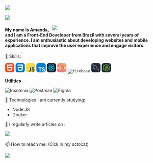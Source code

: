 ![](https://komarev.com/ghpvc/?username=amandaduuaartes&color=006bed)
<p align="left">
  <a href="https://github.com/CodeWhiteWeb/CodeWhiteWeb"><img src="https://readme-typing-svg.herokuapp.com?color=%23800080&center=true&vCenter=true&lines=Hi+%2C+welcome+to+my+Github+page;I+am+Software+Developer;Web+Dev;Mobile+Dev;FrontEnd+Dev+%3C3"></a>
</p>

<img src="https://raw.githubusercontent.com/MicaelliMedeiros/micaellimedeiros/master/image/computer-illustration.png" min-width="400px" max-width="400px" width="350px" align="right">

#### My name is Amanda, and I am a Front-End Developer from Brazil with several years of experience. I am enthusiastic about developing websites and mobile applications that improve the user experience and engage visitors.

<p align="left">
 💬 Skills:  
<div> 
    <code><img height="30" src="https://github.com/tandpfun/skill-icons/blob/main/icons/HTML.svg"/></code>
    <code><img height="30" src="https://github.com/tandpfun/skill-icons/blob/main/icons/CSS.svg"/></code>
    <code><img height ="30" src="https://github.com/tandpfun/skill-icons/blob/main/icons/JavaScript.svg"/></code>
    <code><img height="30" src="https://github.com/tandpfun/skill-icons/blob/main/icons/TypeScript.svg"></code>
    <code><img height="30" src="https://github.com/tandpfun/skill-icons/blob/main/icons/React-Dark.svg"/></code>
    <code><img height="30" src="https://github.com/tandpfun/skill-icons/blob/main/icons/StyledComponents.svg"/></code>
    <code><img height="30" src="https://www.vectorlogo.zone/logos/firebase/firebase-icon.svg" alt="firebase"/></code>
   <code><img src="https://github.com/tandpfun/skill-icons/blob/main/icons/MySQL-Dark.svg" alt="mysql" height="30"/></code>
   <code><img src="https://github.com/tandpfun/skill-icons/blob/main/icons/NodeJS-Dark.svg" alt="nodejs" height="30"/></code>
  </div>
</p>

 **Utilities**

  ![Insomnia](https://img.shields.io/badge/-Insomnia-333333?style=flat&logo=insomnia)
  ![Postman](https://img.shields.io/badge/-Postman-333333?style=flat&logo=postman)
  ![Figma](https://img.shields.io/badge/-Figma-333333?style=flat&logo=figma)
  
🌱 Technologies I am currently studying:
* Node.JS
* Docker

📝 I regularly write articles on : 
<div>
 <a href="https://medium.com/@amandaduuaarte">
  <Img src="https://img.shields.io/badge/Medium-12100E?style=for-the-badge&logo=medium&logoColor=white"/> 
 </a>
</div>

<p> 📫 How to reach me: (Cick in my octocat) <p>
<a href="https://www.linkedin.com/in/amanda-duarte-99545721b/">
 <img height="200" aling="center" src="https://user-images.githubusercontent.com/89158507/234911290-55aae1a6-a83f-4b18-bd94-64ec77dc43ab.png">
</a>
 
<!-- <div align="center">
<img height="203px" src="https://github-readme-stats.vercel.app/api?username=amandaduuaarte&show_icons=true&custom_title=Amanda's%20Github%20Stats&theme=tokyonight&hide_border=true">
</div> -->
